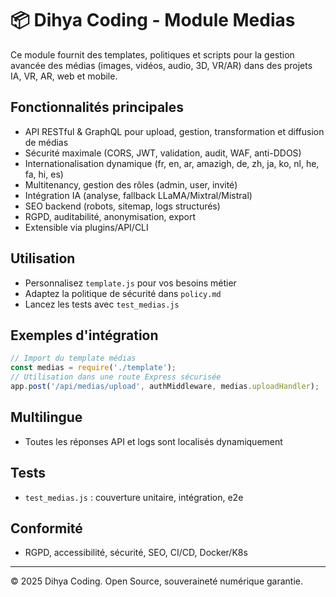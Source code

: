 # 📦 Dihya Coding - Module Medias

Ce module fournit des templates, politiques et scripts pour la gestion avancée des médias (images, vidéos, audio, 3D, VR/AR) dans des projets IA, VR, AR, web et mobile.

## Fonctionnalités principales
- API RESTful & GraphQL pour upload, gestion, transformation et diffusion de médias
- Sécurité maximale (CORS, JWT, validation, audit, WAF, anti-DDOS)
- Internationalisation dynamique (fr, en, ar, amazigh, de, zh, ja, ko, nl, he, fa, hi, es)
- Multitenancy, gestion des rôles (admin, user, invité)
- Intégration IA (analyse, fallback LLaMA/Mixtral/Mistral)
- SEO backend (robots, sitemap, logs structurés)
- RGPD, auditabilité, anonymisation, export
- Extensible via plugins/API/CLI

## Utilisation
- Personnalisez `template.js` pour vos besoins métier
- Adaptez la politique de sécurité dans `policy.md`
- Lancez les tests avec `test_medias.js`

## Exemples d'intégration
```js
// Import du template médias
const medias = require('./template');
// Utilisation dans une route Express sécurisée
app.post('/api/medias/upload', authMiddleware, medias.uploadHandler);
```

## Multilingue
- Toutes les réponses API et logs sont localisés dynamiquement

## Tests
- `test_medias.js` : couverture unitaire, intégration, e2e

## Conformité
- RGPD, accessibilité, sécurité, SEO, CI/CD, Docker/K8s

---
© 2025 Dihya Coding. Open Source, souveraineté numérique garantie.
